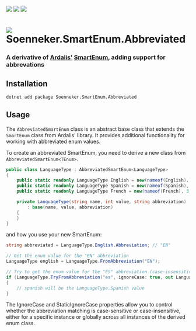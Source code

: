[![](https://img.shields.io/nuget/v/soenneker.smartenum.abbreviated.svg?style=for-the-badge)](https://www.nuget.org/packages/soenneker.smartenum.abbreviated/)
[![](https://img.shields.io/github/actions/workflow/status/soenneker/soenneker.smartenum.abbreviated/publish-package.yml?style=for-the-badge)](https://github.com/soenneker/soenneker.smartenum.abbreviated/actions/workflows/publish-package.yml)
[![](https://img.shields.io/nuget/dt/soenneker.smartenum.abbreviated.svg?style=for-the-badge)](https://www.nuget.org/packages/soenneker.smartenum.abbreviated/)

# ![](https://user-images.githubusercontent.com/4441470/224455560-91ed3ee7-f510-4041-a8d2-3fc093025112.png) Soenneker.SmartEnum.Abbreviated
### A derivative of [Ardalis'](https://github.com/ardalis) [SmartEnum](https://github.com/ardalis/SmartEnum), adding support for abbrevations

## Installation

```
dotnet add package Soenneker.SmartEnum.Abbreviated
```

## Usage

The `AbbreviatedSmartEnum` class is an abstract base class that extends the `SmartEnum` class from Ardalis' library. It provides additional functionality for working with abbreviated enum values.

To create an abbreviated SmartEnum, you need to derive a new class from `AbbreviatedSmartEnum<TEnum>`.

```csharp
public class LanguageType : AbbreviatedSmartEnum<LanguageType>
{
    public static readonly LanguageType English = new(nameof(English), 1, "EN");
    public static readonly LanguageType Spanish = new(nameof(Spanish), 2, "ES");
    public static readonly LanguageType French = new(nameof(French), 3, "FR");

    private LanguageType(string name, int value, string abbreviation)
        : base(name, value, abbreviation)
    {
    }
}
```

and how you use your new SmartEnum:

```csharp
string abbreviated = LanguageType.English.Abbreviation; // "EN"

// Get the enum value for the "EN" abbreviation
LanguageType english = LanguageType.FromAbbreviation("EN");

// Try to get the enum value for the "ES" abbreviation (case-insensitive)
if (LanguageType.TryFromAbbreviation("es", ignoreCase: true, out LanguageType spanish))
{
    // spanish will be the LanguageType.Spanish value
}
```

The IgnoreCase and StaticIgnoreCase properties allow you to control whether the abbreviation matching is case-sensitive or case-insensitive, either for a specific instance or globally across all instances of the derived enum class.